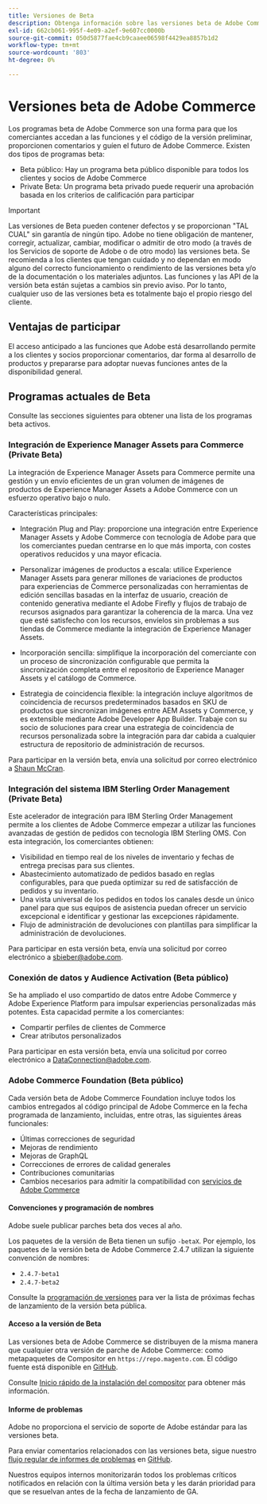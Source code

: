 ```yaml
---
title: Versiones de Beta
description: Obtenga información sobre las versiones beta de Adobe Commerce y cómo participar.
exl-id: 662cb061-995f-4e09-a2ef-9e607cc0000b
source-git-commit: 050d5877fae4cb9caaee06598f4429ea8857b1d2
workflow-type: tm+mt
source-wordcount: '803'
ht-degree: 0%

---
```


# Versiones beta de Adobe Commerce

Los programas beta de Adobe Commerce son una forma para que los comerciantes accedan a las funciones y el código de la versión preliminar, proporcionen comentarios y guíen el futuro de Adobe Commerce. Existen dos tipos de programas beta:

- Beta público: Hay un programa beta público disponible para todos los clientes y socios de Adobe Commerce
- Private Beta: Un programa beta privado puede requerir una aprobación basada en los criterios de calificación para participar

>[!IMPORTANT]
>
>Las versiones de Beta pueden contener defectos y se proporcionan &quot;TAL CUAL&quot; sin garantía de ningún tipo. Adobe no tiene obligación de mantener, corregir, actualizar, cambiar, modificar o admitir de otro modo (a través de los Servicios de soporte de Adobe o de otro modo) las versiones beta. Se recomienda a los clientes que tengan cuidado y no dependan en modo alguno del correcto funcionamiento o rendimiento de las versiones beta y/o de la documentación o los materiales adjuntos. Las funciones y las API de la versión beta están sujetas a cambios sin previo aviso. Por lo tanto, cualquier uso de las versiones beta es totalmente bajo el propio riesgo del cliente.

## Ventajas de participar

El acceso anticipado a las funciones que Adobe está desarrollando permite a los clientes y socios proporcionar comentarios, dar forma al desarrollo de productos y prepararse para adoptar nuevas funciones antes de la disponibilidad general.

## Programas actuales de Beta

Consulte las secciones siguientes para obtener una lista de los programas beta activos.

### Integración de Experience Manager Assets para Commerce (Private Beta)

La integración de Experience Manager Assets para Commerce permite una gestión y un envío eficientes de un gran volumen de imágenes de productos de Experience Manager Assets a Adobe Commerce con un esfuerzo operativo bajo o nulo.

Características principales:

- Integración Plug and Play: proporcione una integración entre Experience Manager Assets y Adobe Commerce con tecnología de Adobe para que los comerciantes puedan centrarse en lo que más importa, con costes operativos reducidos y una mayor eficacia.

- Personalizar imágenes de productos a escala: utilice Experience Manager Assets para generar millones de variaciones de productos para experiencias de Commerce personalizadas con herramientas de edición sencillas basadas en la interfaz de usuario, creación de contenido generativa mediante el Adobe Firefly y flujos de trabajo de recursos asignados para garantizar la coherencia de la marca. Una vez que esté satisfecho con los recursos, envíelos sin problemas a sus tiendas de Commerce mediante la integración de Experience Manager Assets.

- Incorporación sencilla: simplifique la incorporación del comerciante con un proceso de sincronización configurable que permita la sincronización completa entre el repositorio de Experience Manager Assets y el catálogo de Commerce.

- Estrategia de coincidencia flexible: la integración incluye algoritmos de coincidencia de recursos predeterminados basados en SKU de productos que sincronizan imágenes entre AEM Assets y Commerce, y es extensible mediante Adobe Developer App Builder. Trabaje con su socio de soluciones para crear una estrategia de coincidencia de recursos personalizada sobre la integración para dar cabida a cualquier estructura de repositorio de administración de recursos.

Para participar en la versión beta, envía una solicitud por correo electrónico a [Shaun McCran](mailto:mccran@adobe.com).

### Integración del sistema IBM Sterling Order Management (Private Beta)

Este acelerador de integración para IBM Sterling Order Management permite a los clientes de Adobe Commerce empezar a utilizar las funciones avanzadas de gestión de pedidos con tecnología IBM Sterling OMS. Con esta integración, los comerciantes obtienen:

- Visibilidad en tiempo real de los niveles de inventario y fechas de entrega precisas para sus clientes.
- Abastecimiento automatizado de pedidos basado en reglas configurables, para que pueda optimizar su red de satisfacción de pedidos y su inventario.
- Una vista universal de los pedidos en todos los canales desde un único panel para que sus equipos de asistencia puedan ofrecer un servicio excepcional e identificar y gestionar las excepciones rápidamente.
- Flujo de administración de devoluciones con plantillas para simplificar la administración de devoluciones.

Para participar en esta versión beta, envía una solicitud por correo electrónico a [sbieber@adobe.com](mailto:sbieber@adobe.com).

### Conexión de datos y Audience Activation (Beta público)

Se ha ampliado el uso compartido de datos entre Adobe Commerce y Adobe Experience Platform para impulsar experiencias personalizadas más potentes. Esta capacidad permite a los comerciantes:

- Compartir perfiles de clientes de Commerce
- Crear atributos personalizados

Para participar en esta versión beta, envía una solicitud por correo electrónico a [DataConnection@adobe.com](mailto:DataConnection@adobe.com).

### Adobe Commerce Foundation (Beta público)

Cada versión beta de Adobe Commerce Foundation incluye todos los cambios entregados al código principal de Adobe Commerce en la fecha programada de lanzamiento, incluidas, entre otras, las siguientes áreas funcionales:

- Últimas correcciones de seguridad
- Mejoras de rendimiento
- Mejoras de GraphQL
- Correcciones de errores de calidad generales
- Contribuciones comunitarias
- Cambios necesarios para admitir la compatibilidad con [servicios de Adobe Commerce](https://experienceleague.adobe.com/docs/commerce-merchant-services/user-guides/home.html)

#### Convenciones y programación de nombres

Adobe suele publicar parches beta dos veces al año.

Los paquetes de la versión de Beta tienen un sufijo `-betaX`. Por ejemplo, los paquetes de la versión beta de Adobe Commerce 2.4.7 utilizan la siguiente convención de nombres:

- `2.4.7-beta1`
- `2.4.7-beta2`

Consulte la [programación de versiones](schedule.md) para ver la lista de próximas fechas de lanzamiento de la versión beta pública.


#### Acceso a la versión de Beta

Las versiones beta de Adobe Commerce se distribuyen de la misma manera que cualquier otra versión de parche de Adobe Commerce: como metapaquetes de Compositor en `https://repo.magento.com`. El código fuente está disponible en [GitHub](https://github.com/magento/magento2).

Consulte [Inicio rápido de la instalación del compositor](../installation/composer.md) para obtener más información.

#### Informe de problemas

Adobe no proporciona el servicio de soporte de Adobe estándar para las versiones beta.

Para enviar comentarios relacionados con las versiones beta, sigue nuestro [flujo regular de informes de problemas](https://developer.adobe.com/commerce/contributor/guides/code-contributions/) en [GitHub](https://github.com/magento/magento2).

Nuestros equipos internos monitorizarán todos los problemas críticos notificados en relación con la última versión beta y les darán prioridad para que se resuelvan antes de la fecha de lanzamiento de GA.

